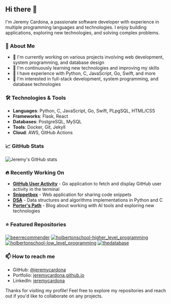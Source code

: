 ## Hi there 👋

I'm Jeremy Cardona, a passionate software developer with experience in multiple programming languages and technologies. I enjoy building applications, exploring new technologies, and solving complex problems.

### 🚀 About Me

- 🔭 I'm currently working on various projects involving web development, system programming, and database design
- 🌱 I'm continuously learning new technologies and improving my skills
- 💼 I have experience with Python, C, JavaScript, Go, Swift, and more
- 🎯 I'm interested in full-stack development, system programming, and database technologies

### 🛠️ Technologies & Tools

- **Languages**: Python, C, JavaScript, Go, Swift, PLpgSQL, HTML/CSS
- **Frameworks**: Flask, React
- **Databases**: PostgreSQL, MySQL
- **Tools**: Docker, Git, Jekyll
- **Cloud**: AWS, GitHub Actions

### 📈 GitHub Stats

![Jeremy's GitHub stats](https://github-readme-stats.vercel.app/api?username=jeremycardona&show_icons=true&theme=radical)

### 🔥 Recently Working On

- **[GitHub User Activity](https://github.com/jeremycardona/github-user-activity)** - Go application to fetch and display GitHub user activity in the terminal
- **[Snippetbox](https://github.com/jeremycardona/snippetbox)** - Web application for sharing code snippets
- **[DSA](https://github.com/jeremycardona/DSA)** - Data structures and algorithms implementations in Python and C
- **[Porter's Path](https://github.com/jeremycardona/porters-path)** - Blog about working with AI tools and exploring new technologies

### ⭐ Featured Repositories

[![beerrecommender](https://github-readme-stats.vercel.app/api/pin/?username=jeremycardona&repo=beerrecommender&theme=radical)](https://github.com/jeremycardona/beerrecommender)
[![holbertonschool-higher_level_programming](https://github-readme-stats.vercel.app/api/pin/?username=jeremycardona&repo=holbertonschool-higher_level_programming&theme=radical)](https://github.com/jeremycardona/holbertonschool-higher_level_programming)
[![holbertonschool-low_level_programming](https://github-readme-stats.vercel.app/api/pin/?username=jeremycardona&repo=holbertonschool-low_level_programming&theme=radical)](https://github.com/jeremycardona/holbertonschool-low_level_programming)
[![thedatabase](https://github-readme-stats.vercel.app/api/pin/?username=jeremycardona&repo=thedatabase&theme=radical)](https://github.com/jeremycardona/thedatabase)

### 📫 How to reach me

- GitHub: [@jeremycardona](https://github.com/jeremycardona)
- Portfolio: [jeremycardona.github.io](https://jeremycardona.github.io)
- LinkedIn: [jeremycardona](https://www.linkedin.com/in/jeremy-cardona/)

Thanks for visiting my profile! Feel free to explore my repositories and reach out if you'd like to collaborate on any projects.
